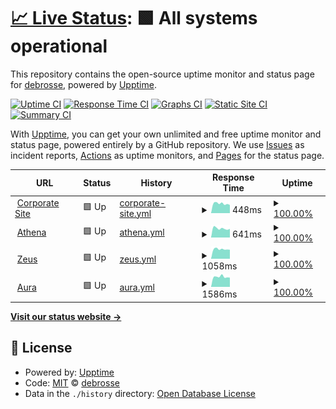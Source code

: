 # [📈 Live Status](https://ddebrosse.github.io/status): <!--live status--> **🟩 All systems operational**

This repository contains the open-source uptime monitor and status page for [debrosse](https://ddebrosse.github.io/status), powered by [Upptime](https://github.com/upptime/upptime).

[![Uptime CI](https://github.com/ddebrosse/status/workflows/Uptime%20CI/badge.svg)](https://github.com/ddebrosse/status/actions?query=workflow%3A%22Uptime+CI%22)
[![Response Time CI](https://github.com/ddebrosse/status/workflows/Response%20Time%20CI/badge.svg)](https://github.com/ddebrosse/status/actions?query=workflow%3A%22Response+Time+CI%22)
[![Graphs CI](https://github.com/ddebrosse/status/workflows/Graphs%20CI/badge.svg)](https://github.com/ddebrosse/status/actions?query=workflow%3A%22Graphs+CI%22)
[![Static Site CI](https://github.com/ddebrosse/status/workflows/Static%20Site%20CI/badge.svg)](https://github.com/ddebrosse/status/actions?query=workflow%3A%22Static+Site+CI%22)
[![Summary CI](https://github.com/ddebrosse/status/workflows/Summary%20CI/badge.svg)](https://github.com/ddebrosse/status/actions?query=workflow%3A%22Summary+CI%22)

With [Upptime](https://upptime.js.org), you can get your own unlimited and free uptime monitor and status page, powered entirely by a GitHub repository. We use [Issues](https://github.com/ddebrosse/status/issues) as incident reports, [Actions](https://github.com/ddebrosse/status/actions) as uptime monitors, and [Pages](https://ddebrosse.github.io/status) for the status page.

<!--start: status pages-->
<!-- This summary is generated by Upptime (https://github.com/upptime/upptime) -->
<!-- Do not edit this manually, your changes will be overwritten -->
<!-- prettier-ignore -->
| URL | Status | History | Response Time | Uptime |
| --- | ------ | ------- | ------------- | ------ |
| <img alt="" src="https://favicons.githubusercontent.com/www.vilt-group.com" height="13"> [Corporate Site](https://www.vilt-group.com) | 🟩 Up | [corporate-site.yml](https://github.com/ddebrosse/status/commits/HEAD/history/corporate-site.yml) | <details><summary><img alt="Response time graph" src="./graphs/corporate-site/response-time-week.png" height="20"> 448ms</summary><br><a href="https://ddebrosse.github.io/status/history/corporate-site"><img alt="Response time 430" src="https://img.shields.io/endpoint?url=https%3A%2F%2Fraw.githubusercontent.com%2Fddebrosse%2Fstatus%2FHEAD%2Fapi%2Fcorporate-site%2Fresponse-time.json"></a><br><a href="https://ddebrosse.github.io/status/history/corporate-site"><img alt="24-hour response time 383" src="https://img.shields.io/endpoint?url=https%3A%2F%2Fraw.githubusercontent.com%2Fddebrosse%2Fstatus%2FHEAD%2Fapi%2Fcorporate-site%2Fresponse-time-day.json"></a><br><a href="https://ddebrosse.github.io/status/history/corporate-site"><img alt="7-day response time 448" src="https://img.shields.io/endpoint?url=https%3A%2F%2Fraw.githubusercontent.com%2Fddebrosse%2Fstatus%2FHEAD%2Fapi%2Fcorporate-site%2Fresponse-time-week.json"></a><br><a href="https://ddebrosse.github.io/status/history/corporate-site"><img alt="30-day response time 456" src="https://img.shields.io/endpoint?url=https%3A%2F%2Fraw.githubusercontent.com%2Fddebrosse%2Fstatus%2FHEAD%2Fapi%2Fcorporate-site%2Fresponse-time-month.json"></a><br><a href="https://ddebrosse.github.io/status/history/corporate-site"><img alt="1-year response time 430" src="https://img.shields.io/endpoint?url=https%3A%2F%2Fraw.githubusercontent.com%2Fddebrosse%2Fstatus%2FHEAD%2Fapi%2Fcorporate-site%2Fresponse-time-year.json"></a></details> | <details><summary><a href="https://ddebrosse.github.io/status/history/corporate-site">100.00%</a></summary><a href="https://ddebrosse.github.io/status/history/corporate-site"><img alt="All-time uptime 99.38%" src="https://img.shields.io/endpoint?url=https%3A%2F%2Fraw.githubusercontent.com%2Fddebrosse%2Fstatus%2FHEAD%2Fapi%2Fcorporate-site%2Fuptime.json"></a><br><a href="https://ddebrosse.github.io/status/history/corporate-site"><img alt="24-hour uptime 100.00%" src="https://img.shields.io/endpoint?url=https%3A%2F%2Fraw.githubusercontent.com%2Fddebrosse%2Fstatus%2FHEAD%2Fapi%2Fcorporate-site%2Fuptime-day.json"></a><br><a href="https://ddebrosse.github.io/status/history/corporate-site"><img alt="7-day uptime 100.00%" src="https://img.shields.io/endpoint?url=https%3A%2F%2Fraw.githubusercontent.com%2Fddebrosse%2Fstatus%2FHEAD%2Fapi%2Fcorporate-site%2Fuptime-week.json"></a><br><a href="https://ddebrosse.github.io/status/history/corporate-site"><img alt="30-day uptime 100.00%" src="https://img.shields.io/endpoint?url=https%3A%2F%2Fraw.githubusercontent.com%2Fddebrosse%2Fstatus%2FHEAD%2Fapi%2Fcorporate-site%2Fuptime-month.json"></a><br><a href="https://ddebrosse.github.io/status/history/corporate-site"><img alt="1-year uptime 99.38%" src="https://img.shields.io/endpoint?url=https%3A%2F%2Fraw.githubusercontent.com%2Fddebrosse%2Fstatus%2FHEAD%2Fapi%2Fcorporate-site%2Fuptime-year.json"></a></details>
| <img alt="" src="https://favicons.githubusercontent.com/athena.vilt-group.com" height="13"> [Athena](https://athena.vilt-group.com) | 🟩 Up | [athena.yml](https://github.com/ddebrosse/status/commits/HEAD/history/athena.yml) | <details><summary><img alt="Response time graph" src="./graphs/athena/response-time-week.png" height="20"> 641ms</summary><br><a href="https://ddebrosse.github.io/status/history/athena"><img alt="Response time 592" src="https://img.shields.io/endpoint?url=https%3A%2F%2Fraw.githubusercontent.com%2Fddebrosse%2Fstatus%2FHEAD%2Fapi%2Fathena%2Fresponse-time.json"></a><br><a href="https://ddebrosse.github.io/status/history/athena"><img alt="24-hour response time 607" src="https://img.shields.io/endpoint?url=https%3A%2F%2Fraw.githubusercontent.com%2Fddebrosse%2Fstatus%2FHEAD%2Fapi%2Fathena%2Fresponse-time-day.json"></a><br><a href="https://ddebrosse.github.io/status/history/athena"><img alt="7-day response time 641" src="https://img.shields.io/endpoint?url=https%3A%2F%2Fraw.githubusercontent.com%2Fddebrosse%2Fstatus%2FHEAD%2Fapi%2Fathena%2Fresponse-time-week.json"></a><br><a href="https://ddebrosse.github.io/status/history/athena"><img alt="30-day response time 630" src="https://img.shields.io/endpoint?url=https%3A%2F%2Fraw.githubusercontent.com%2Fddebrosse%2Fstatus%2FHEAD%2Fapi%2Fathena%2Fresponse-time-month.json"></a><br><a href="https://ddebrosse.github.io/status/history/athena"><img alt="1-year response time 592" src="https://img.shields.io/endpoint?url=https%3A%2F%2Fraw.githubusercontent.com%2Fddebrosse%2Fstatus%2FHEAD%2Fapi%2Fathena%2Fresponse-time-year.json"></a></details> | <details><summary><a href="https://ddebrosse.github.io/status/history/athena">100.00%</a></summary><a href="https://ddebrosse.github.io/status/history/athena"><img alt="All-time uptime 99.38%" src="https://img.shields.io/endpoint?url=https%3A%2F%2Fraw.githubusercontent.com%2Fddebrosse%2Fstatus%2FHEAD%2Fapi%2Fathena%2Fuptime.json"></a><br><a href="https://ddebrosse.github.io/status/history/athena"><img alt="24-hour uptime 100.00%" src="https://img.shields.io/endpoint?url=https%3A%2F%2Fraw.githubusercontent.com%2Fddebrosse%2Fstatus%2FHEAD%2Fapi%2Fathena%2Fuptime-day.json"></a><br><a href="https://ddebrosse.github.io/status/history/athena"><img alt="7-day uptime 100.00%" src="https://img.shields.io/endpoint?url=https%3A%2F%2Fraw.githubusercontent.com%2Fddebrosse%2Fstatus%2FHEAD%2Fapi%2Fathena%2Fuptime-week.json"></a><br><a href="https://ddebrosse.github.io/status/history/athena"><img alt="30-day uptime 100.00%" src="https://img.shields.io/endpoint?url=https%3A%2F%2Fraw.githubusercontent.com%2Fddebrosse%2Fstatus%2FHEAD%2Fapi%2Fathena%2Fuptime-month.json"></a><br><a href="https://ddebrosse.github.io/status/history/athena"><img alt="1-year uptime 99.38%" src="https://img.shields.io/endpoint?url=https%3A%2F%2Fraw.githubusercontent.com%2Fddebrosse%2Fstatus%2FHEAD%2Fapi%2Fathena%2Fuptime-year.json"></a></details>
| <img alt="" src="https://favicons.githubusercontent.com/zeus.vilt-group.com" height="13"> [Zeus](https://zeus.vilt-group.com/) | 🟩 Up | [zeus.yml](https://github.com/ddebrosse/status/commits/HEAD/history/zeus.yml) | <details><summary><img alt="Response time graph" src="./graphs/zeus/response-time-week.png" height="20"> 1058ms</summary><br><a href="https://ddebrosse.github.io/status/history/zeus"><img alt="Response time 989" src="https://img.shields.io/endpoint?url=https%3A%2F%2Fraw.githubusercontent.com%2Fddebrosse%2Fstatus%2FHEAD%2Fapi%2Fzeus%2Fresponse-time.json"></a><br><a href="https://ddebrosse.github.io/status/history/zeus"><img alt="24-hour response time 998" src="https://img.shields.io/endpoint?url=https%3A%2F%2Fraw.githubusercontent.com%2Fddebrosse%2Fstatus%2FHEAD%2Fapi%2Fzeus%2Fresponse-time-day.json"></a><br><a href="https://ddebrosse.github.io/status/history/zeus"><img alt="7-day response time 1058" src="https://img.shields.io/endpoint?url=https%3A%2F%2Fraw.githubusercontent.com%2Fddebrosse%2Fstatus%2FHEAD%2Fapi%2Fzeus%2Fresponse-time-week.json"></a><br><a href="https://ddebrosse.github.io/status/history/zeus"><img alt="30-day response time 1035" src="https://img.shields.io/endpoint?url=https%3A%2F%2Fraw.githubusercontent.com%2Fddebrosse%2Fstatus%2FHEAD%2Fapi%2Fzeus%2Fresponse-time-month.json"></a><br><a href="https://ddebrosse.github.io/status/history/zeus"><img alt="1-year response time 989" src="https://img.shields.io/endpoint?url=https%3A%2F%2Fraw.githubusercontent.com%2Fddebrosse%2Fstatus%2FHEAD%2Fapi%2Fzeus%2Fresponse-time-year.json"></a></details> | <details><summary><a href="https://ddebrosse.github.io/status/history/zeus">100.00%</a></summary><a href="https://ddebrosse.github.io/status/history/zeus"><img alt="All-time uptime 99.37%" src="https://img.shields.io/endpoint?url=https%3A%2F%2Fraw.githubusercontent.com%2Fddebrosse%2Fstatus%2FHEAD%2Fapi%2Fzeus%2Fuptime.json"></a><br><a href="https://ddebrosse.github.io/status/history/zeus"><img alt="24-hour uptime 100.00%" src="https://img.shields.io/endpoint?url=https%3A%2F%2Fraw.githubusercontent.com%2Fddebrosse%2Fstatus%2FHEAD%2Fapi%2Fzeus%2Fuptime-day.json"></a><br><a href="https://ddebrosse.github.io/status/history/zeus"><img alt="7-day uptime 100.00%" src="https://img.shields.io/endpoint?url=https%3A%2F%2Fraw.githubusercontent.com%2Fddebrosse%2Fstatus%2FHEAD%2Fapi%2Fzeus%2Fuptime-week.json"></a><br><a href="https://ddebrosse.github.io/status/history/zeus"><img alt="30-day uptime 99.95%" src="https://img.shields.io/endpoint?url=https%3A%2F%2Fraw.githubusercontent.com%2Fddebrosse%2Fstatus%2FHEAD%2Fapi%2Fzeus%2Fuptime-month.json"></a><br><a href="https://ddebrosse.github.io/status/history/zeus"><img alt="1-year uptime 99.37%" src="https://img.shields.io/endpoint?url=https%3A%2F%2Fraw.githubusercontent.com%2Fddebrosse%2Fstatus%2FHEAD%2Fapi%2Fzeus%2Fuptime-year.json"></a></details>
| <img alt="" src="https://favicons.githubusercontent.com/aura.vilt-group.com" height="13"> [Aura](https://aura.vilt-group.com/) | 🟩 Up | [aura.yml](https://github.com/ddebrosse/status/commits/HEAD/history/aura.yml) | <details><summary><img alt="Response time graph" src="./graphs/aura/response-time-week.png" height="20"> 1586ms</summary><br><a href="https://ddebrosse.github.io/status/history/aura"><img alt="Response time 1551" src="https://img.shields.io/endpoint?url=https%3A%2F%2Fraw.githubusercontent.com%2Fddebrosse%2Fstatus%2FHEAD%2Fapi%2Faura%2Fresponse-time.json"></a><br><a href="https://ddebrosse.github.io/status/history/aura"><img alt="24-hour response time 1464" src="https://img.shields.io/endpoint?url=https%3A%2F%2Fraw.githubusercontent.com%2Fddebrosse%2Fstatus%2FHEAD%2Fapi%2Faura%2Fresponse-time-day.json"></a><br><a href="https://ddebrosse.github.io/status/history/aura"><img alt="7-day response time 1586" src="https://img.shields.io/endpoint?url=https%3A%2F%2Fraw.githubusercontent.com%2Fddebrosse%2Fstatus%2FHEAD%2Fapi%2Faura%2Fresponse-time-week.json"></a><br><a href="https://ddebrosse.github.io/status/history/aura"><img alt="30-day response time 1595" src="https://img.shields.io/endpoint?url=https%3A%2F%2Fraw.githubusercontent.com%2Fddebrosse%2Fstatus%2FHEAD%2Fapi%2Faura%2Fresponse-time-month.json"></a><br><a href="https://ddebrosse.github.io/status/history/aura"><img alt="1-year response time 1551" src="https://img.shields.io/endpoint?url=https%3A%2F%2Fraw.githubusercontent.com%2Fddebrosse%2Fstatus%2FHEAD%2Fapi%2Faura%2Fresponse-time-year.json"></a></details> | <details><summary><a href="https://ddebrosse.github.io/status/history/aura">100.00%</a></summary><a href="https://ddebrosse.github.io/status/history/aura"><img alt="All-time uptime 99.39%" src="https://img.shields.io/endpoint?url=https%3A%2F%2Fraw.githubusercontent.com%2Fddebrosse%2Fstatus%2FHEAD%2Fapi%2Faura%2Fuptime.json"></a><br><a href="https://ddebrosse.github.io/status/history/aura"><img alt="24-hour uptime 100.00%" src="https://img.shields.io/endpoint?url=https%3A%2F%2Fraw.githubusercontent.com%2Fddebrosse%2Fstatus%2FHEAD%2Fapi%2Faura%2Fuptime-day.json"></a><br><a href="https://ddebrosse.github.io/status/history/aura"><img alt="7-day uptime 100.00%" src="https://img.shields.io/endpoint?url=https%3A%2F%2Fraw.githubusercontent.com%2Fddebrosse%2Fstatus%2FHEAD%2Fapi%2Faura%2Fuptime-week.json"></a><br><a href="https://ddebrosse.github.io/status/history/aura"><img alt="30-day uptime 100.00%" src="https://img.shields.io/endpoint?url=https%3A%2F%2Fraw.githubusercontent.com%2Fddebrosse%2Fstatus%2FHEAD%2Fapi%2Faura%2Fuptime-month.json"></a><br><a href="https://ddebrosse.github.io/status/history/aura"><img alt="1-year uptime 99.39%" src="https://img.shields.io/endpoint?url=https%3A%2F%2Fraw.githubusercontent.com%2Fddebrosse%2Fstatus%2FHEAD%2Fapi%2Faura%2Fuptime-year.json"></a></details>

<!--end: status pages-->

[**Visit our status website →**](https://ddebrosse.github.io/status)

## 📄 License

- Powered by: [Upptime](https://github.com/upptime/upptime)
- Code: [MIT](./LICENSE) © [debrosse](https://ddebrosse.github.io/status)
- Data in the `./history` directory: [Open Database License](https://opendatacommons.org/licenses/odbl/1-0/)
